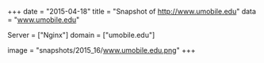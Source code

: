 
+++
date = "2015-04-18"
title = "Snapshot of http://www.umobile.edu"
data = "www.umobile.edu"

Server = ["Nginx"]
domain = ["umobile.edu"]

  image = "snapshots/2015_16/www.umobile.edu.png"
+++
#
